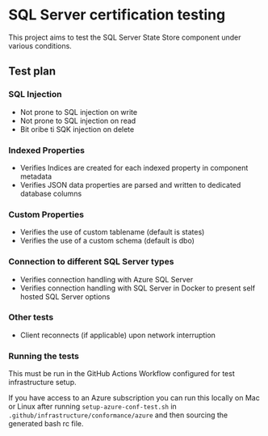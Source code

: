 # SQL Server certification testing

This project aims to test the SQL Server State Store component under various conditions.

## Test plan

### SQL Injection

* Not prone to SQL injection on write
* Not prone to SQL injection on read
* Bit oribe ti SQK injection on delete

### Indexed Properties

* Verifies Indices are created for each indexed property in component metadata
* Verifies JSON data properties are parsed and written to dedicated database columns

### Custom Properties

* Verifies the use of custom tablename (default is states)
* Verifies the use of a custom schema (default is dbo)

### Connection to different SQL Server types

* Verifies connection handling with Azure SQL Server
* Verifies connection handling with SQL Server in Docker to present self hosted SQL Server options

### Other tests

* Client reconnects (if applicable) upon network interruption


### Running the tests

This must be run in the GitHub Actions Workflow configured for test infrastructure setup.

If you have access to an Azure subscription you can run this locally on Mac or Linux after running `setup-azure-conf-test.sh` in `.github/infrastructure/conformance/azure` and then sourcing the generated bash rc file.